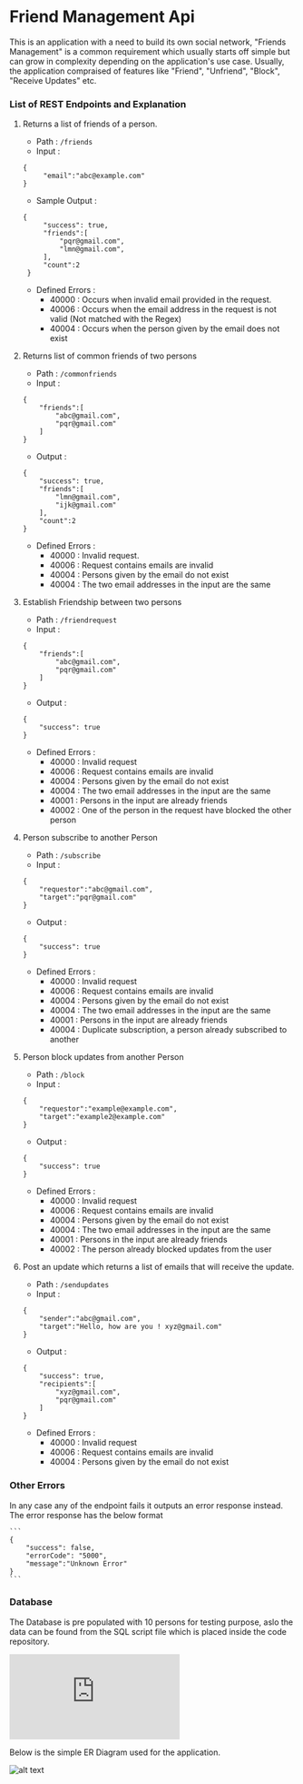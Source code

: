 # Friend Management Api

This is an application with a need to build its own social network, "Friends Management" is a common requirement which usually starts off simple but can grow in complexity depending on the application's use case.
Usually, the application compraised of features like "Friend", "Unfriend", "Block", "Receive Updates" etc.

### List of REST Endpoints and Explanation

1. Returns a list of friends of a person.
   * Path : `/friends`
   * Input :
   ```
   {
		"email":"abc@example.com"
   }
   ```
   * Sample Output :
   ```
   {
		"success": true,
		"friends":[
			"pqr@gmail.com",
			"lmn@gmail.com",			
		],
		"count":2
	}
	```
	* Defined Errors : 
	  * 40000 : Occurs when invalid email provided in the request.
	  * 40006 : Occurs when the email address in the request is not valid (Not matched with the Regex)
	  * 40004 : Occurs when the person given by the email does not exist
	  
2.  Returns list of common friends of two persons
    * Path : `/commonfriends`
    * Input :
    ```
    {
		"friends":[
			"abc@gmail.com",
			"pqr@gmail.com"
		]
    }
    ```
    * Output :
    ```
    {
		"success": true,
		"friends":[
			"lmn@gmail.com",
			"ijk@gmail.com"
		],
		"count":2
	}
	```
	* Defined Errors : 
	  * 40000 : Invalid request.
	  * 40006 : Request contains emails are invalid
	  * 40004 : Persons given by the email do not exist
	  * 40004 : The two email addresses in the input are the same
	  
3.  Establish Friendship between two persons
    * Path : `/friendrequest`
    * Input :
    ```
    {
		"friends":[
			"abc@gmail.com",
			"pqr@gmail.com"
		]
    }
    ```
    * Output :
    ```
    {
		"success": true
	}
	```
	* Defined Errors : 
	  * 40000 : Invalid request
	  * 40006 : Request contains emails are invalid
	  * 40004 : Persons given by the email do not exist
	  * 40004 : The two email addresses in the input are the same
	  * 40001 : Persons in the input are already friends
	  * 40002 : One of the person in the request have blocked the other person
	  
4.  Person subscribe to another Person
    * Path : `/subscribe`
    * Input :
    ```
    {
		"requestor":"abc@gmail.com",
		"target":"pqr@gmail.com"
    }
    ```
    * Output :
    ```
    {
		"success": true
	}
	```
	* Defined Errors : 
	  * 40000 : Invalid request
	  * 40006 : Request contains emails are invalid
	  * 40004 : Persons given by the email do not exist
	  * 40004 : The two email addresses in the input are the same
	  * 40001 : Persons in the input are already friends
	  * 40004 : Duplicate subscription, a person already subscribed to another

5.  Person block updates from another Person
    * Path : `/block`
    * Input :
    ```
    {
		"requestor":"example@example.com",
		"target":"example2@example.com"
    }
    ```
    * Output :
    ```
    {
		"success": true
	}
	```
	* Defined Errors : 
	  * 40000 : Invalid request
	  * 40006 : Request contains emails are invalid
	  * 40004 : Persons given by the email do not exist
	  * 40004 : The two email addresses in the input are the same
	  * 40001 : Persons in the input are already friends
	  * 40002 : The person already blocked updates from the user
	  
6.  Post an update which returns a list of emails that will receive the update.
    * Path : `/sendupdates`
    * Input :
    ```
    {
		"sender":"abc@gmail.com",
		"target":"Hello, how are you ! xyz@gmail.com"
    }
    ```
    * Output :
    ```
    {
		"success": true,
		"recipients":[
			"xyz@gmail.com",
			"pqr@gmail.com"			
		]
	}
	```
	* Defined Errors : 
	  * 40000 : Invalid request
	  * 40006 : Request contains emails are invalid
	  * 40004 : Persons given by the email do not exist
	  
### Other Errors

In any case any of the endpoint fails it outputs an error response instead. The error response has the below format

	```
	{
		"success": false,
		"errorCode": "5000",
		"message":"Unknown Error"
	}
	```
   
### Database
The Database is pre populated with 10 persons for testing purpose, aslo the data can be found from the SQL script file which is placed inside the code repository.

![alt text](https://github.com/isudarsan/friendmanagement/blob/master/Friend_DB.sql)

Below is the simple ER Diagram used for the application.

![alt text](https://github.com/isudarsan/friendmanagement/blob/master/DB_ER_DIAGRAM.bmp)

